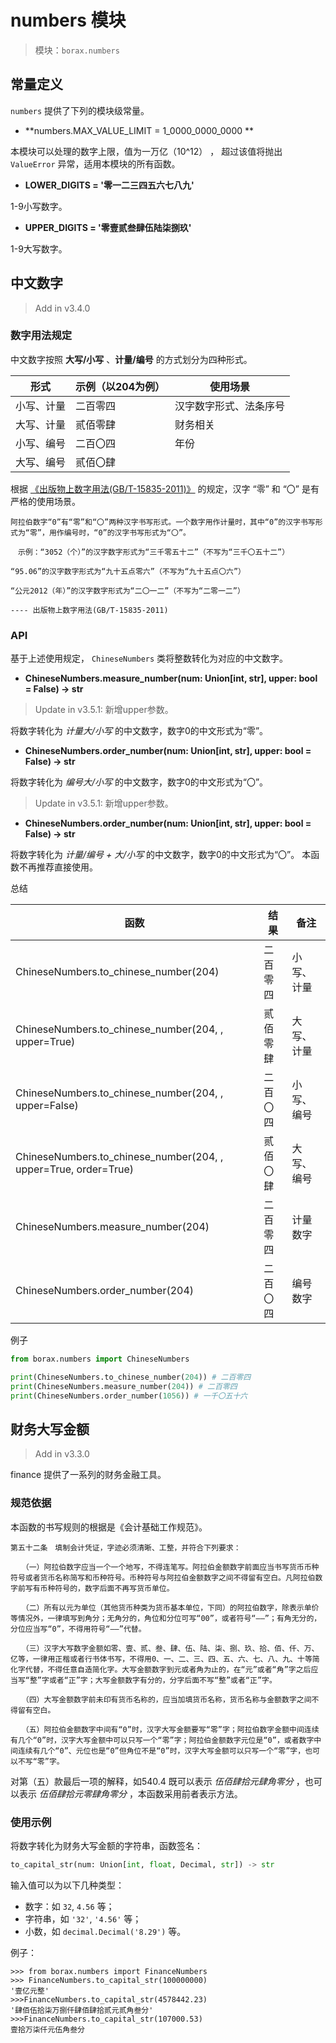 # numbers 模块

> 模块：`borax.numbers`

## 常量定义

`numbers` 提供了下列的模块级常量。 

- **numbers.MAX_VALUE_LIMIT = 1_0000_0000_0000 **

本模块可以处理的数字上限，值为一万亿（10^12） ， 超过该值将抛出 `ValueError` 异常，适用本模块的所有函数。

- **LOWER_DIGITS = '零一二三四五六七八九'**

1-9小写数字。

- **UPPER_DIGITS = '零壹贰叁肆伍陆柒捌玖'**

1-9大写数字。

## 中文数字

> Add in v3.4.0

### 数字用法规定

中文数字按照 **大写/小写** 、**计量/编号** 的方式划分为四种形式。

| 形式       | 示例（以204为例） | 使用场景               |
| ---------- | ----------------- | ---------------------- |
| 小写、计量 | 二百零四          | 汉字数字形式、法条序号 |
| 大写、计量 | 贰佰零肆          | 财务相关               |
| 小写、编号 | 二百〇四          | 年份                   |
| 大写、编号 | 贰佰〇肆          |                        |



根据 [《出版物上数字用法(GB/T-15835-2011)》](http://www.moe.gov.cn/ewebeditor/uploadfile/2015/01/13/20150113091154536.pdf) 的规定，汉字 “零” 和 “〇” 是有严格的使用场景。

```
阿拉伯数字“0”有“零”和“〇”两种汉字书写形式。一个数字用作计量时，其中“0”的汉字书写形式为“零”，用作编号时，“0”的汉字书写形式为“〇”。

　示例：“3052（个）”的汉字数字形式为“三千零五十二”（不写为“三千〇五十二”）

“95.06”的汉字数字形式为“九十五点零六”（不写为“九十五点〇六”）

“公元2012（年）”的汉字数字形式为“二〇一二”（不写为“二零一二”）

---- 出版物上数字用法(GB/T-15835-2011)
```

### API

基于上述使用规定， `ChineseNumbers` 类将整数转化为对应的中文数字。

- **ChineseNumbers.measure_number(num: Union[int, str], upper: bool = False) -> str**

> Update in v3.5.1: 新增upper参数。

将数字转化为 *计量大/小写* 的中文数字，数字0的中文形式为“零”。

- **ChineseNumbers.order_number(num: Union[int, str], upper: bool = False) -> str**

将数字转化为 *编号大/小写* 的中文数字，数字0的中文形式为“〇”。

> Update in v3.5.1: 新增upper参数。

- **ChineseNumbers.order_number(num: Union[int, str], upper: bool = False) -> str**

将数字转化为 *计量/编号 + 大/小写* 的中文数字，数字0的中文形式为“〇”。 本函数不再推荐直接使用。

总结

| 函数                             | 结果 | 备注         |
| -------------------------------- | ----------- | ------------ |
| ChineseNumbers.to_chinese_number(204) | 二百零四     | 小写、计量 |
| ChineseNumbers.to_chinese_number(204, , upper=True) | 贰佰零肆 | 大写、计量 |
| ChineseNumbers.to_chinese_number(204, , upper=False) | 二百〇四 | 小写、编号 |
| ChineseNumbers.to_chinese_number(204, , upper=True, order=True) | 贰佰〇肆 | 大写、编号 |
| ChineseNumbers.measure_number(204) | 二百零四       | 计量数字     |
| ChineseNumbers.order_number(204) | 二百〇四       | 编号数字     |


例子

```python
from borax.numbers import ChineseNumbers

print(ChineseNumbers.to_chinese_number(204)) # 二百零四
print(ChineseNumbers.measure_number(204)) # 二百零四
print(ChineseNumbers.order_number(1056)) # 一千〇五十六

```

## 财务大写金额

> Add in v3.3.0

finance 提供了一系列的财务金融工具。

### 规范依据

本函数的书写规则的根据是《会计基础工作规范》。

```
第五十二条　填制会计凭证，字迹必须清晰、工整，并符合下列要求：

　　（一）阿拉伯数字应当一个一个地写，不得连笔写。阿拉伯金额数字前面应当书写货币币种符号或者货币名称简写和币种符号。币种符号与阿拉伯金额数字之间不得留有空白。凡阿拉伯数字前写有币种符号的，数字后面不再写货币单位。

　　（二）所有以元为单位（其他货币种类为货币基本单位，下同）的阿拉伯数字，除表示单价等情况外，一律填写到角分；无角分的，角位和分位可写“00”，或者符号“——”；有角无分的，分位应当写“0”，不得用符号“——”代替。

　　（三）汉字大写数字金额如零、壹、贰、叁、肆、伍、陆、柒、捌、玖、拾、佰、仟、万、亿等，一律用正楷或者行书体书写，不得用0、一、二、三、四、五、六、七、八、九、十等简化字代替，不得任意自造简化字。大写金额数字到元或者角为止的，在“元”或者“角”字之后应当写“整”字或者“正”字；大写金额数字有分的，分字后面不写“整”或者“正”字。

　　（四）大写金额数字前未印有货币名称的，应当加填货币名称，货币名称与金额数字之间不得留有空白。

　　（五）阿拉伯金额数字中间有“0”时，汉字大写金额要写“零”字；阿拉伯数字金额中间连续有几个“0”时，汉字大写金额中可以只写一个“零”字；阿拉伯金额数字元位是“0”，或者数字中间连续有几个“0”、元位也是“0”但角位不是“0”时，汉字大写金额可以只写一个“零”字，也可以不写“零”字。
```

对第（五）款最后一项的解释，如540.4 既可以表示 *伍佰肆拾元肆角零分* ，也可以表示 *伍佰肆拾元零肆角零分* ，本函数采用前者表示方法。

### 使用示例

将数字转化为财务大写金额的字符串，函数签名：

```python
to_capital_str(num: Union[int, float, Decimal, str]) -> str
```

输入值可以为以下几种类型：

- 数字：如 `32`, `4.56` 等；
- 字符串，如 `'32'`, `'4.56'` 等；
- 小数，如 `decimal.Decimal('8.29')` 等。

例子：

```
>>> from borax.numbers import FinanceNumbers
>>> FinanceNumbers.to_capital_str(100000000)
'壹亿元整'
>>>FinanceNumbers.to_capital_str(4578442.23)
'肆佰伍拾柒万捌仟肆佰肆拾贰元贰角叁分'
>>>FinanceNumbers.to_capital_str(107000.53)
壹拾万柒仟元伍角叁分
```


